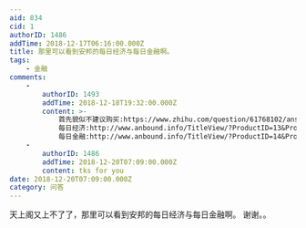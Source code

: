```yaml
---
aid: 834
cid: 1
authorID: 1486
addTime: 2018-12-17T06:16:00.000Z
title: 那里可以看到安邦的每日经济与每日金融啊。
tags:
    - 金融
comments:
    -
        authorID: 1493
        addTime: 2018-12-18T19:32:00.000Z
        content: >-
            首先貌似不建议购买:https://www.zhihu.com/question/61768102/answer/452374935
            每日经济:http://www.anbound.info/TitleView/?ProductID=13&ProductName=%C3%BF%C8%D5%BE%AD%BC%C3&ProductTable=Pro\_MeiRiJingJi
            每日金融:http://www.anbound.info/TitleView/?ProductID=14&ProductName=%C3%BF%C8%D5%BD%F0%C8%DA&ProductTable=Pro\_MeiRiJinRong
    -
        authorID: 1486
        addTime: 2018-12-20T07:09:00.000Z
        content: tks for you
date: 2018-12-20T07:09:00.000Z
category: 问答
---
```


天上阁又上不了了，那里可以看到安邦的每日经济与每日金融啊。 谢谢。。
